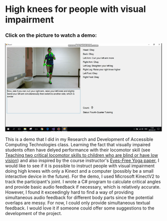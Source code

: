 # High knees for people with visual impairment

### Click on the picture to watch a demo:

[![](https://raw.githubusercontent.com/Ziyang-Wang/AccessibilityKinectProject/master/high%20knees%20for%20people%20with%20visual%20impairment.png)](https://youtu.be/9lMRoM6PMYU)

This is a demo that I did in my Research and Development of Accessible Computing Technologies class. Learning the fact that visually impaired students often have delyed performance with their locomotor skill (see [Teaching two critical locomotor skills to children who are blind or have low vision](https://www.researchgate.net/publication/283103782)) and also inspired by the course instructor's [Eyes-Free Yoga paper](http://homepage.cs.uiowa.edu/~krector/files/kinect_yoga_paper.pdf), I would like to see if it is possible to instruct people with visual impairment doing high knees with only a Kinect and a computer (possibly be a small interactive device in the future). For the demo, I used Microsoft KinectV2 to track the participant's joint. I wrote a C# program to calculate critical angles and provide basic audio feedback if necessary, which is relatively accurate. However, I found it exceedingly hard to find a way of providing simultaneous audio feedback for different body parts since the potential overlaps are messy. For now, I could only provide simultaneous textual feedback. I would love it if someone could offer some suggestions to the development of the project.
